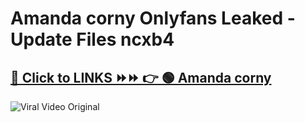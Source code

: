 
 # Amanda corny Onlyfans Leaked - Update Files ncxb4

## <h2><a href="https://clipsfans.com/Amanda_corny&ref=git">🔗 Click to LINKS ⏩⏩ 👉 🟢 Amanda corny </a></h2>

<a href="https://clipsfans.com/Amanda_corny&ref=git" rel="nofollow" data-target="animated-image.originalLink"><img src="https://i.ibb.co.com/xMMVF88/686577567.gif" alt="Viral Video Original" style="max-width: 100%; display: inline-block;" data-target="animated-image.originalImage"></a>

